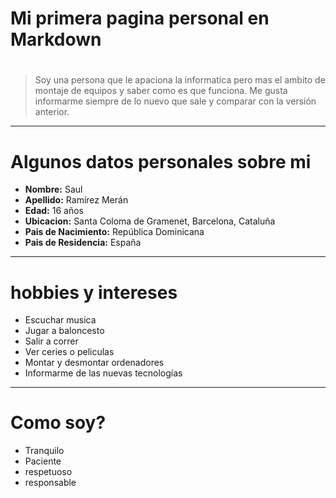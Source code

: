 # Mi primera pagina personal en Markdown
#
> Soy una persona que le apaciona la informatica pero mas el ambito de montaje de equipos y saber como es que funciona. Me gusta informarme siempre de lo nuevo que sale y comparar con la versión anterior.
___
# Algunos datos personales sobre mi
- **Nombre:** Saul
- **Apellido:** Ramírez Merán
- **Edad:** 16 años
- **Ubicacion:** Santa Coloma de Gramenet, Barcelona, Cataluña
- **Pais de Nacimiento:** República Dominicana
- **Pais de Residencia:** España
 ---
# hobbies y intereses
- Escuchar musica
- Jugar a baloncesto
- Salir a correr
- Ver ceries o peliculas
- Montar y desmontar ordenadores
- Informarme de las nuevas tecnologías
---
# Como soy?
- Tranquilo
- Paciente
- respetuoso
- responsable

